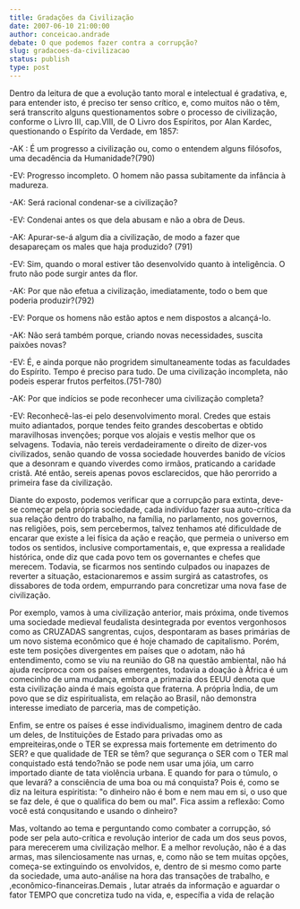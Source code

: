 ```yaml
---
title: Gradações da Civilização
date: 2007-06-10 21:00:00
author: conceicao.andrade
debate: O que podemos fazer contra a corrupção?
slug: gradacoes-da-civilizacao
status: publish 
type: post
---
```


Dentro da leitura de que a evolução tanto moral e intelectual é gradativa, e, para entender isto, é preciso ter senso crítico, e, como muitos não o têm, será transcrito alguns questionamentos sobre o processo de civilização, conforme o Livro III, cap.VIII, de O Livro dos Espíritos, por Alan Kardec, questionando o Espírito da Verdade, em 1857:  

-AK : É um progresso a civilização ou, como o entendem alguns filósofos, uma decadência da Humanidade?(790)  

-EV: Progresso incompleto. O homem não passa subitamente da infância à madureza.  

-AK: Será racional condenar-se a civilização?  

-EV: Condenai antes os que dela abusam e não a obra de Deus.  

-AK: Apurar-se-á algum dia a civilização, de modo a fazer que desapareçam os males que haja produzido? (791)  

-EV: Sim, quando o moral estiver tão desenvolvido quanto à inteligência. O fruto não pode surgir antes da flor.  

-AK: Por que não efetua a civilização, imediatamente, todo o bem que poderia produzir?(792)  

-EV: Porque os homens não estão aptos e nem dispostos a alcançá-lo.  

-AK: Não será também porque, criando novas necessidades, suscita paixões novas?   

-EV: É, e ainda porque não progridem simultaneamente todas as faculdades do Espírito. Tempo é preciso para tudo. De uma civilização incompleta, não podeis esperar frutos perfeitos.(751-780)  

-AK: Por que indícios se pode reconhecer uma civilização completa?  

-EV: Reconhecê-las-ei pelo desenvolvimento moral. Credes que estais muito adiantados, porque tendes feito grandes descobertas e obtido maravilhosas invenções; porque vos alojais e vestis melhor que os selvagens. Todavia, não tereis verdadeiramente o direito de dizer-vos civilizados, senão quando de vossa sociedade houverdes banido de vícios que a desonram e quando viverdes como irmãos, praticando a caridade cristã. Até então, sereis apenas povos esclarecidos, que hão perorrido a primeira fase da civilização.  

Diante do exposto, podemos verificar que a corrupção para extinta, deve-se começar pela própria sociedade, cada indivíduo fazer sua auto-crítica da sua relação dentro do trabalho, na família, no parlamento, nos governos, nas religiões, pois, sem percebermos, talvez tenhamos até dificuldade de encarar que existe a lei física da ação e reação, que permeia o universo em todos os sentidos, inclusive comportamentais, e, que expressa a realidade histórica, onde diz que cada povo tem os governantes e chefes que merecem. Todavia, se ficarmos nos sentindo culpados ou inapazes de reverter a situação, estacionaremos e assim surgirá as catastrofes, os dissabores de toda ordem, empurrando para concretizar uma nova fase de civilização.  

Por exemplo, vamos à uma civilização anterior, mais próxima, onde tivemos uma sociedade medieval feudalista desintegrada por eventos vergonhosos como as CRUZADAS sangrentas, cujos, despontaram as bases primárias de um novo sistema econômico que é hoje chamado de capitalismo. Porém, este tem posições divergentes em países que o adotam, não há entendimento, como se viu na reunião do G8 na questão ambiental, não há ajuda recíproca com os países emergentes, todavia a doação à Àfrica é um comecinho de uma mudança, embora ,a primazia dos EEUU denota que esta civilização ainda é mais egoísta que fraterna. A própria Ìndia, de um povo que se diz espiritualista, em relação ao Brasil, não demonstra interesse imediato de parceria, mas de competição.   

Enfim, se entre os países é esse individualismo, imaginem dentro de cada um deles, de Instituições de Estado para privadas omo as empreiteiras,onde o TER se expressa mais fortemente em detrimento do SER? e que qualidade de TER se têm? que segurança o SER com o TER mal conquistado está tendo?não se pode nem usar uma jóia, um carro importado diante de tata violência urbana. E quando for para o túmulo, o que levará? a consciência de uma boa ou má conquista? Pois é, como se diz na leitura espiritista: "o dinheiro não é bom e nem mau em si, o uso que se faz dele, é que o qualifica do bem ou mal". Fica assim a reflexão: Como você está conqusitando e usando o dinheiro?   

  

Mas, voltando ao tema e perguntando como combater a corrupção, só pode ser pela auto-crítica e revolução interior de cada um dos seus povos, para merecerem uma civilização melhor. E a melhor revolução, não é a das armas, mas silenciosamente nas urnas, e, como não se tem muitas opções, começa-se extinguindo os envolvidos, e, dentro de si mesmo como parte da sociedade, uma auto-análise na hora das transações de trabalho, e ,econômico-financeiras.Demais , lutar atraés da informação e aguardar o fator TEMPO que concretiza tudo na vida, e, específia a vida de relação

